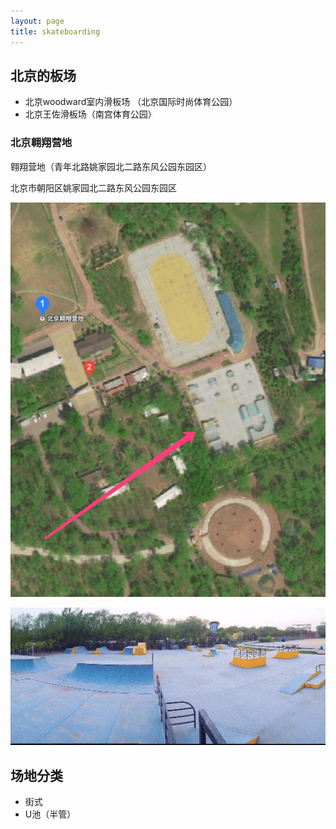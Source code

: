 ```yaml
---
layout: page
title: skateboarding
---
```


## 北京的板场

- 北京woodward室内滑板场 （北京国际时尚体育公园）
- 北京王佐滑板场（南宫体育公园）

### 北京翱翔营地

翱翔营地（青年北路姚家园北二路东风公园东园区）

北京市朝阳区姚家园北二路东风公园东园区

![](/attachments/skateboard/Jietu20180404-231858.jpg)

![](/attachments/skateboard/a1c4cd4c270642cc925aedb1e14ed920.jpeg)

## 场地分类

- 街式
- U池（半管）